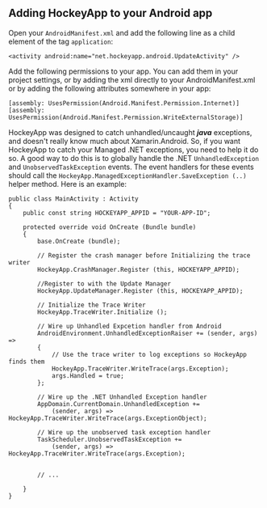 ## Adding HockeyApp to your Android app
Open your `AndroidManifest.xml` and add the following line as a child element of the tag `application`:

```
<activity android:name="net.hockeyapp.android.UpdateActivity" />
```

Add the following permissions to your app.  You can add them in your project settings, or by adding the xml directly to your AndroidManifest.xml or by adding the following attributes somewhere in your app:

```
[assembly: UsesPermission(Android.Manifest.Permission.Internet)]
[assembly: UsesPermission(Android.Manifest.Permission.WriteExternalStorage)]
```

HockeyApp was designed to catch unhandled/uncaught ***java*** exceptions, and doesn't really know much about Xamarin.Android.  So, if you want HockeyApp to catch your Managed .NET exceptions, you need to help it do so.  A good way to do this is to globally handle the .NET `UnhandledException` and `UnobservedTaskException` events.  The event handlers for these events should call the `HockeyApp.ManagedExceptionHandler.SaveException (..)` helper method.  Here is an example:

```
public class MainActivity : Activity
{      
    public const string HOCKEYAPP_APPID = "YOUR-APP-ID";

	protected override void OnCreate (Bundle bundle)
	{
		base.OnCreate (bundle);

        // Register the crash manager before Initializing the trace writer
        HockeyApp.CrashManager.Register (this, HOCKEYAPP_APPID); 

        //Register to with the Update Manager
        HockeyApp.UpdateManager.Register (this, HOCKEYAPP_APPID);

        // Initialize the Trace Writer
        HockeyApp.TraceWriter.Initialize ();

        // Wire up Unhandled Expcetion handler from Android
        AndroidEnvironment.UnhandledExceptionRaiser += (sender, args) => 
        {
            // Use the trace writer to log exceptions so HockeyApp finds them
            HockeyApp.TraceWriter.WriteTrace(args.Exception);
            args.Handled = true;
        };

        // Wire up the .NET Unhandled Exception handler
        AppDomain.CurrentDomain.UnhandledException +=
            (sender, args) => HockeyApp.TraceWriter.WriteTrace(args.ExceptionObject);

        // Wire up the unobserved task exception handler
        TaskScheduler.UnobservedTaskException += 
            (sender, args) => HockeyApp.TraceWriter.WriteTrace(args.Exception);


        // ...
		
	}
}
```